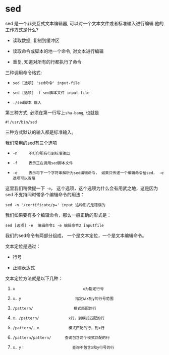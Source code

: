 sed
=============================

sed 是一个非交互式文本编辑器, 可以对一个文本文件或者标准输入进行编辑.他的工作方式是什么?

+ 读取数据, 复制到缓冲区

+ 读取命令或脚本的地一个命令, 对文本进行编辑

+ 重复, 知道对所有的行都执行了命令

三种调用命令格式:

+ `sed [选项] 'sed命令' input-file`

+ `sed [选项] -f sed脚本文件 input-file`

+ `./sed脚本 输入`

第三种方式, 必须在第一行写上`sha-bang`, 也就是

`#!/usr/bin/sed`

三种方式默认的输入都是标准输入。

我们常用的sed有三个选项

+ `-n     不打印所有行到标准输出`

+ `-f     表示正在调用sed脚本文件`

+ `-e     表示将下一个字符串解析为sed编辑命令， 如果只传递一个编辑命令给sed， -e选项可以省略`

这里我们稍微提一下 `-e`， 这个选项，这个选项为什么会有用武之地，这是因为 sed 不支持同时带多个编辑命令的用法：

`sed -n '/certificate/p=' input 这种形式是错误的`

我们如果要有多个编辑命令，那么一般正确的形式是：

`sed [选项] -e  编辑命令1 -e 编辑命令2 inputfile`

我们的sed命令有两部分组成， 一个是文本定位，一个是文本编辑命令。

文本定位是通过：

+ 行号

+ 正则表达式

文本定位方法就是以下几种：

1. `x                              x为指定行号`

2. `x，y                        指定从x到y的行号范围`

3. `/pattern/                  模式匹配的行`

4. `x，/pattern/             x行，到模式匹配的行`

5. `/pattern/，x             模式匹配的行，到x行`

6. `/pattern/pattern/      查询包含两个模式匹配的行`

7. `x，y！                     查询不包含x和y行号的行`
